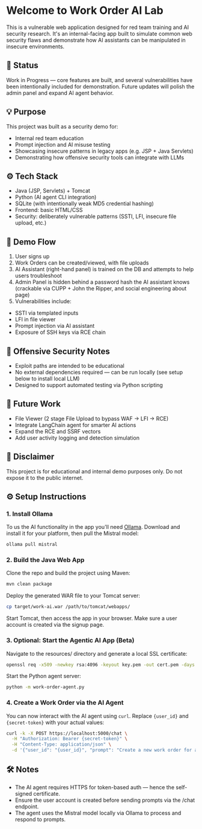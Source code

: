 # Welcome to Work Order AI Lab

This is a vulnerable web application designed for red team training and AI security research. It's an internal-facing app built to simulate common web security flaws and demonstrate how AI assistants can be manipulated in insecure environments.

## 🚧 Status
Work in Progress — core features are built, and several vulnerabilities have been intentionally included for demonstration. Future updates will polish the admin panel and expand AI agent behavior.

## 💡 Purpose
This project was built as a security demo for:

- Internal red team education
- Prompt injection and AI misuse testing
- Showcasing insecure patterns in legacy apps (e.g. JSP + Java Servlets)
- Demonstrating how offensive security tools can integrate with LLMs

## ⚙️ Tech Stack
- Java (JSP, Servlets) + Tomcat
- Python (AI agent CLI integration)
- SQLite (with intentionally weak MD5 credential hashing)
- Frontend: basic HTML/CSS
- Security: deliberately vulnerable patterns (SSTI, LFI, insecure file upload, etc.)

## 🧪 Demo Flow
1. User signs up
2. Work Orders can be created/viewed, with file uploads
3. AI Assistant (right-hand panel) is trained on the DB and attempts to help users troubleshoot
4. Admin Panel is hidden behind a password hash the AI assistant knows (crackable via CUPP + John the Ripper, and social engineering about page)
5. Vulnerabilities include:
- SSTI via templated inputs
- LFI in file viewer
- Prompt injection via AI assistant
- Exposure of SSH keys via RCE chain

## 🔐 Offensive Security Notes
- Exploit paths are intended to be educational
- No external dependencies required — can be run locally (see setup below to install local LLM)
- Designed to support automated testing via Python scripting

## 🧠 Future Work
- File Viewer (2 stage File Upload to bypass WAF -> LFI -> RCE)
- Integrate LangChain agent for smarter AI actions
- Expand the RCE and SSRF vectors
- Add user activity logging and detection simulation

## 📎 Disclaimer
This project is for educational and internal demo purposes only. Do not expose it to the public internet.

## ⚙️ Setup Instructions

### 1. Install Ollama

To us the AI functionality in the app you'll need [Ollama]([https://pages.github.com/](https://ollama.com/)). Download and install it for your platform, then pull the Mistral model:

```bash
ollama pull mistral
```

### 2. Build the Java Web App

Clone the repo and build the project using Maven:

```bash
mvn clean package
```
Deploy the generated WAR file to your Tomcat server:
```bash
cp target/work-ai.war /path/to/tomcat/webapps/
```
Start Tomcat, then access the app in your browser. Make sure a user account is created via the signup page.

### 3. Optional: Start the Agentic AI App (Beta)

Navigate to the resources/ directory and generate a local SSL certificate:

```bash
openssl req -x509 -newkey rsa:4096 -keyout key.pem -out cert.pem -days 365 -nodes
```

Start the Python agent server:

```bash
python -m work-order-agent.py
```

### 4. Create a Work Order via the AI Agent

You can now interact with the AI agent using `curl`. Replace `{user_id}` and `{secret-token}` with your actual values:

```bash
curl -k -X POST https://localhost:5000/chat \
  -H "Authorization: Bearer {secret-token}" \
  -H "Content-Type: application/json" \
  -d '{"user_id": "{user_id}", "prompt": "Create a new work order for a broken motor."}'
```

## 🛠️ Notes
- The AI agent requires HTTPS for token-based auth — hence the self-signed certificate.
- Ensure the user account is created before sending prompts via the /chat endpoint.
- The agent uses the Mistral model locally via Ollama to process and respond to prompts.
